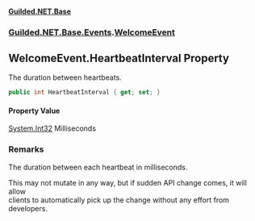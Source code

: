 
#### [Guilded.NET.Base](Guilded_NET_Base 'Guilded_NET_Base')
### [Guilded.NET.Base.Events](Guilded_NET_Base#Guilded_NET_Base_Events 'Guilded.NET.Base.Events').[WelcomeEvent](WelcomeEvent 'Guilded.NET.Base.Events.WelcomeEvent')
## WelcomeEvent.HeartbeatInterval Property
The duration between heartbeats.  
```csharp
public int HeartbeatInterval { get; set; }
```

#### Property Value
[System.Int32](https://docs.microsoft.com/en-us/dotnet/api/System.Int32 'System.Int32')
Milliseconds
### Remarks
The duration between each heartbeat in milliseconds.



This may not mutate in any way, but if sudden API change comes, it will allow  
clients to automatically pick up the change without any effort from developers.
